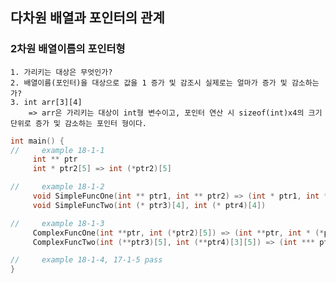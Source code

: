 <meta charset="utf-8">

## 다차원 배열과 포인터의 관계

### 2차원 배열이름의 포인터형
    1. 가리키는 대상은 무엇인가?
    2. 배열이름(포인터)을 대상으로 값을 1 증가 및 감조시 실제로는 얼마가 증가 및 감소하는가?
    3. int arr[3][4]
        => arr은 가리키는 대상이 int형 변수이고, 포인터 연산 시 sizeof(int)x4의 크기 단위로 증가 및 감소하는 포인터 형이다.

```c
int main() {
//     example 18-1-1
     int ** ptr
     int * ptr2[5] => int (*ptr2)[5]

//     example 18-1-2
     void SimpleFuncOne(int ** ptr1, int ** ptr2) => (int * ptr1, int * ptr2)
     void SimpleFuncTwo(int (* ptr3)[4], int (* ptr4)[4])

//     example 18-1-3
     ComplexFuncOne(int **ptr, int (*ptr2)[5]) => (int **ptr, int * (*ptr2)[5])
     ComplexFuncTwo(int (**ptr3)[5], int (**ptr4)[3][5]) => (int *** ptr3, int ***(*ptr4)[5])

//     example 18-1-4, 17-1-5 pass
}
```